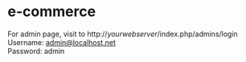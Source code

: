 # e-commerce

For admin page, visit to http://<i>yourwebserver</i>/index.php/admins/login <br>
Username: admin@localhost.net <br>
Password: admin
